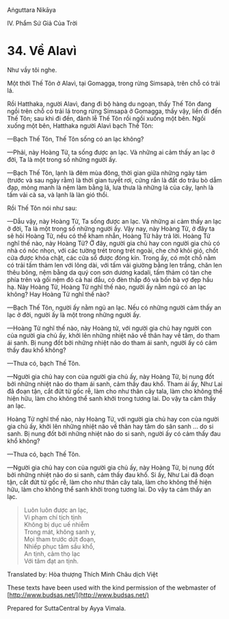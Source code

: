  

Aṅguttara Nikāya

IV. Phẩm Sứ Giả Của Trời

# 34\. Về Alavì

Như vầy tôi nghe.

Một thời Thế Tôn ở Alavì, tại Gomagga, trong rừng Simsapà, trên chỗ có trải lá.

Rồi Hatthaka, người Alavì, đang đi bộ hàng du ngoạn, thấy Thế Tôn đang ngồi trên chỗ có trải lá trong rừng Simsapà ở Gomagga, thấy vậy, liền đi đến Thế Tôn; sau khi đi đến, đảnh lễ Thế Tôn rồi ngồi xuống một bên. Ngồi xuống một bên, Hatthaka người Alavì bạch Thế Tôn:

—Bạch Thế Tôn, Thế Tôn sống có an lạc không?

—Phải, này Hoàng Tử, ta sống được an lạc. Và những ai cảm thấy an lạc ở đời, Ta là một trong số những người ấy.

—Bạch Thế Tôn, lạnh là đêm mùa đông, thời gian giữa những ngày tám (trước và sau ngày rằm) là thời gian tuyết rơi, cứng rắn là đất do trâu bò dẫm đạp, mỏng manh là nệm làm bằng lá, lưa thưa là những lá của cây, lạnh là tấm vải cà sa, và lạnh là làn gió thổi.

Rồi Thế Tôn nói như sau:

—Dẫu vậy, này Hoàng Tử, Ta sống được an lạc. Và những ai cảm thấy an lạc ở đời, Ta là một trong số những người ấy. Vậy nay, này Hoàng Tử, ở đây ta sẽ hỏi Hoàng Tử, nếu có thể kham nhẫn, Hoàng Tử hãy trả lời. Hoàng Tử nghĩ thế nào, này Hoàng Tử? Ở đây, người gia chủ hay con người gia chủ có nhà có nóc nhọn, với các tường trét trong trét ngoài, che chở khỏi gió, chốt cửa được khóa chặt, các cửa sổ được đóng kín. Trong ấy, có một chỗ nằm có trải tấm thảm len với lông dài, với tấm vải giường bằng len trắng, chăn len thêu bông, nệm bằng da quý con sơn dương kadali, tấm thảm có tàn che phía trên và gối nệm đỏ cả hai đầu, có đèn thắp đỏ và bốn bà vợ đẹp hầu hạ. Này Hoàng Tử, Hoàng Tử nghĩ thế nào, người ấy nằm ngủ có an lạc không? Hay Hoàng Tử nghĩ thế nào?

—Bạch Thế Tôn, người ấy nằm ngủ an lạc. Nếu có những người cảm thấy an lạc ở đời, người ấy là một trong những người ấy.

—Hoàng Tử nghĩ thế nào, này Hoàng tử, với người gia chủ hay người con của người gia chủ ấy, khởi lên những nhiệt não về thân hay về tâm, do tham ái sanh. Bị nung đốt bởi những nhiệt não do tham ái sanh, người ấy có cảm thấy đau khổ không?

—Thưa có, bạch Thế Tôn.

—Người gia chủ hay con của người gia chủ ấy, này Hoàng Tử, bị nung đốt bởi những nhiệt não do tham ái sanh, cảm thấy đau khổ. Tham ái ấy, Như Lai đã đoạn tận, cắt đứt từ gốc rễ, làm cho như thân cây tala, làm cho không thể hiện hữu, làm cho không thể sanh khởi trong tương lai. Do vậy ta cảm thấy an lạc.

Hoàng Tử nghĩ thế nào, này Hoàng Tử, với người gia chủ hay con của người gia chủ ấy, khởi lên những nhiệt não về thân hay tâm do sân sanh ... do si sanh. Bị nung đốt bởi những nhiệt não do si sanh, người ấy có cảm thấy đau khổ không?

—Thưa có, bạch Thế Tôn.

—Người gia chủ hay con của người gia chủ ấy, này Hoàng Tử, bị nung đốt bởi những nhiệt não do si sanh, cảm thấy đau khổ. Si ấy, Như Lai đã đoạn tận, cắt đứt từ gốc rễ, làm cho như thân cây tala, làm cho không thể hiện hữu, làm cho không thể sanh khởi trong tương lai. Do vậy ta cảm thấy an lạc.

> Luôn luôn được an lạc,  
> Vi phạm chí tịch tịnh  
> Không bị dục uế nhiễm  
> Trong mát, không sanh y,  
> Mọi tham trước dứt đoạn,  
> Nhiếp phục tâm sầu khổ,  
> An tịnh, cảm thọ lạc  
> Với tâm đạt an tịnh.

Translated by: Hòa thượng Thích Minh Châu dịch Việt

These texts have been used with the kind permission of the webmaster of [http://www.budsas.net/](http://www.budsas.net/)

Prepared for SuttaCentral by Ayya Vimala.